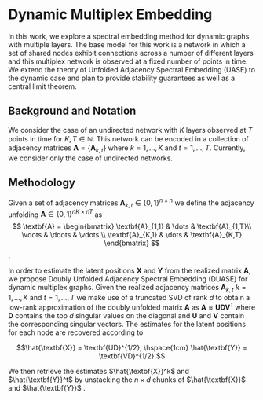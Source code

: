 # Dynamic Multiplex Embedding

In this work, we explore a spectral embedding method for dynamic graphs with multiple layers. The base model for this work is a network in which a set of shared nodes exhibit connections across a number of different layers and this multiplex network is observed at a fixed number of points in time. We extend the theory of Unfolded Adjacency Spectral Embedding (UASE) to the dynamic case and plan to provide stability guarantees as well as a central limit theorem.

## Background and Notation
We consider the case of an undirected network with $K$ layers observed at $T$ points in time for $K, T \in \mathbb{N}$.  This network can be encoded in a collection of adjacency matrices $\textbf{A} = \{\textbf{A}_{k,t}\}$ where $k = 1,\dots , K$ and $t = 1,\dots , T$. Currently, we consider only the case of undirected networks.

## Methodology

Given a set of adjacency matrices $\textbf{A}_{k,t} \in \{0,1\}^{n \times n}$ we define the adjacency unfolding $\textbf{A} \in \{0,1\}^{nK \times nT}$ as 
$$ \textbf{A} = \begin{bmatrix} \textbf{A}_{1,1} & \dots & \textbf{A}_{1,T}\\ \vdots & \ddots & \vdots \\ \textbf{A}_{K,1} & \dots & \textbf{A}_{K,T} \end{bmatrix} $$.

In order to estimate the latent positions $\textbf{X}$ and $\textbf{Y}$ from the realized matrix $\textbf{A}$, we propose Doubly Unfolded Adjacency Spectral Embedding (DUASE) for dynamic multiplex graphs. Given the realized adjacency matrices $\textbf{A}_{k,t}$ $k = 1,\dots , K$ and $t = 1,\dots , T$ we make use of a truncated SVD of rank $d$ to obtain a low-rank approximation of the doubly unfolded matrix $\textbf{A}$ as $\textbf{A} \approx \textbf{UDV}^{\intercal}$ where $\textbf{D}$ contains the top $d$ singular values on the diagonal and $\textbf{U}$ and $\textbf{V}$ contain the corresponding singular vectors. The estimates for the latent positions for each node are recovered according to 

$$\hat{\textbf{X}} = \textbf{UD}^{1/2}, \hspace{1cm} \hat{\textbf{Y}} = \textbf{VD}^{1/2}.$$

We then retrieve the estimates $\hat{\textbf{X}}^k$ and $\hat{\textbf{Y}}^t$ by unstacking the $n \times d$ chunks of $\hat{\textbf{X}}$ and $\hat{\textbf{Y}}$ .
